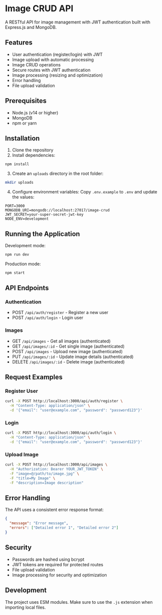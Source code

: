 # Image CRUD API

A RESTful API for image management with JWT authentication built with Express.js and MongoDB.

## Features

- User authentication (register/login) with JWT
- Image upload with automatic processing
- Image CRUD operations
- Secure routes with JWT authentication
- Image processing (resizing and optimization)
- Error handling
- File upload validation

## Prerequisites

- Node.js (v14 or higher)
- MongoDB
- npm or yarn

## Installation

1. Clone the repository
2. Install dependencies:
```bash
npm install
```

3. Create an `uploads` directory in the root folder:
```bash
mkdir uploads
```

4. Configure environment variables:
Copy `.env.example` to `.env` and update the values:
```
PORT=3000
MONGODB_URI=mongodb://localhost:27017/image-crud
JWT_SECRET=your-super-secret-jwt-key
NODE_ENV=development
```

## Running the Application

Development mode:
```bash
npm run dev
```

Production mode:
```bash
npm start
```

## API Endpoints

### Authentication

- POST `/api/auth/register` - Register a new user
- POST `/api/auth/login` - Login user

### Images

- GET `/api/images` - Get all images (authenticated)
- GET `/api/images/:id` - Get single image (authenticated)
- POST `/api/images` - Upload new image (authenticated)
- PUT `/api/images/:id` - Update image details (authenticated)
- DELETE `/api/images/:id` - Delete image (authenticated)

## Request Examples

### Register User
```bash
curl -X POST http://localhost:3000/api/auth/register \
  -H "Content-Type: application/json" \
  -d '{"email": "user@example.com", "password": "password123"}'
```

### Login
```bash
curl -X POST http://localhost:3000/api/auth/login \
  -H "Content-Type: application/json" \
  -d '{"email": "user@example.com", "password": "password123"}'
```

### Upload Image
```bash
curl -X POST http://localhost:3000/api/images \
  -H "Authorization: Bearer YOUR_JWT_TOKEN" \
  -F "image=@/path/to/image.jpg" \
  -F "title=My Image" \
  -F "description=Image description"
```

## Error Handling

The API uses a consistent error response format:

```json
{
  "message": "Error message",
  "errors": ["Detailed error 1", "Detailed error 2"]
}
```

## Security

- Passwords are hashed using bcrypt
- JWT tokens are required for protected routes
- File upload validation
- Image processing for security and optimization

## Development

The project uses ESM modules. Make sure to use the `.js` extension when importing local files.
